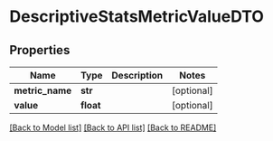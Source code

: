 # DescriptiveStatsMetricValueDTO

## Properties
Name | Type | Description | Notes
------------ | ------------- | ------------- | -------------
**metric_name** | **str** |  | [optional] 
**value** | **float** |  | [optional] 

[[Back to Model list]](../README.md#documentation-for-models) [[Back to API list]](../README.md#documentation-for-api-endpoints) [[Back to README]](../README.md)

